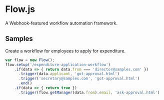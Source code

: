# Flow.js
A Webhook-featured workflow automation framework.

## Samples
Create a workflow for employees to apply for expenditure.
```js
var flow = new Flow();
flow.setup('/expenditure-application-workflow')
    .if(data => { return data.from === 'director@samples.com' })
      .trigger(data.applicant, 'got-approval.html')
      .trigger('secretary@samples.com', 'got-approval.html')
      .end()
    .if(data => { return true })
      .trigger(flow.getManager(data.from).email, 'ask-approval.html')
```
